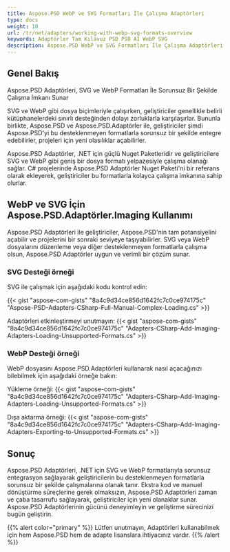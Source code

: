 ```yaml
---
title: Aspose.PSD WebP ve SVG Formatları İle Çalışma Adaptörleri
type: docs
weight: 10
url: /tr/net/adapters/working-with-webp-svg-formats-overview
keywords: Adaptörler Tam Kılavuz PSD PSB AI WebP SVG
description: Aspose.PSD WebP ve SVG Formatları İle Çalışma Adaptörleri
---
```


## Genel Bakış

Aspose.PSD Adaptörleri, SVG ve WebP Formatları İle Sorunsuz Bir Şekilde Çalışma İmkanı Sunar

SVG ve WebP gibi dosya biçimleriyle çalışırken, geliştiriciler genellikle belirli kütüphanelerdeki sınırlı desteğinden dolayı zorluklarla karşılaşırlar. Bununla birlikte, Aspose.PSD ve Aspose.PSD.Adaptörler ile, geliştiriciler şimdi Aspose.PSD'yi bu desteklenmeyen formatlarla sorunsuz bir şekilde entegre edebilirler, projeleri için yeni olasılıklar açabilirler.

Aspose.PSD Adaptörler, .NET için güçlü Nuget Paketleridir ve geliştiricilere SVG ve WebP gibi geniş bir dosya formatı yelpazesiyle çalışma olanağı sağlar. C# projelerinde Aspose.PSD Adaptörler Nuget Paketi'ni bir referans olarak ekleyerek, geliştiriciler bu formatlarla kolayca çalışma imkanına sahip olurlar.

## WebP ve SVG İçin Aspose.PSD.Adaptörler.Imaging Kullanımı

Aspose.PSD Adaptörleri ile geliştiriciler, Aspose.PSD'nin tam potansiyelini açabilir ve projelerini bir sonraki seviyeye taşıyabilirler. SVG veya WebP dosyalarını düzenleme veya diğer desteklenmeyen formatlarla çalışma olsun, Aspose.PSD Adaptörler uygun ve verimli bir çözüm sunar.

### SVG Desteği örneği
SVG ile çalışmak için aşağıdaki kodu kontrol edin:

{{< gist "aspose-com-gists" "8a4c9d34ce856d1642fc7c0ce974175c" "Aspose-PSD-Adapters-CSharp-Full-Manual-Complex-Loading.cs" >}}

Adaptörleri etkinleştirmeyi unutmayın:
{{< gist "aspose-com-gists" "8a4c9d34ce856d1642fc7c0ce974175c" "Adapters-CSharp-Add-Imaging-Adapters-Loading-Unsupported-Formats.cs" >}}

### WebP Desteği örneği

WebP dosyasını Aspose.PSD.Adaptörleri kullanarak nasıl açacağınızı bilebilmek için aşağıdaki örneğe bakın:

Yükleme örneği: 
{{< gist "aspose-com-gists" "8a4c9d34ce856d1642fc7c0ce974175c" "Adapters-CSharp-Add-Imaging-Adapters-Loading-Unsupported-Formats.cs" >}}

Dışa aktarma örneği:
{{< gist "aspose-com-gists" "8a4c9d34ce856d1642fc7c0ce974175c" "Adapters-CSharp-Add-Imaging-Adapters-Exporting-to-Unsupported-Formats.cs" >}}

## Sonuç

Aspose.PSD Adaptörleri, .NET için SVG ve WebP formatlarıyla sorunsuz entegrasyon sağlayarak geliştiricilerin bu desteklenmeyen formatlarla sorunsuz bir şekilde çalışmalarına olanak tanır. Ekstra kod ve manuel dönüştürme süreçlerine gerek olmaksızın, Aspose.PSD Adaptörleri zaman ve çaba tasarrufu sağlayarak, geliştiriciler için yeni olanaklar sunar. Aspose.PSD Adaptörlerinin gücünü deneyimleyin ve geliştirme sürecinizi bugün geliştirin.

{{% alert color="primary" %}} 
Lütfen unutmayın, Adaptörleri kullanabilmek için hem Aspose.PSD hem de adapte lisanslara ihtiyacınız vardır.
{{% /alert %}}
